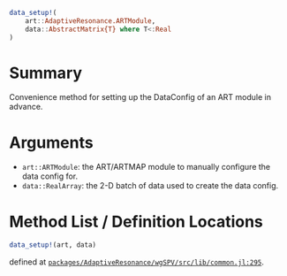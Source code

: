 ```julia
data_setup!(
    art::AdaptiveResonance.ARTModule,
    data::AbstractMatrix{T} where T<:Real
)

```

# Summary

Convenience method for setting up the DataConfig of an ART module in advance.

# Arguments

  * `art::ARTModule`: the ART/ARTMAP module to manually configure the data config for.
  * `data::RealArray`: the 2-D batch of data used to create the data config.

# Method List / Definition Locations

```julia
data_setup!(art, data)
```

defined at [`packages/AdaptiveResonance/wgSPV/src/lib/common.jl:295`](file:///home/terasaki/.julia/packages/AdaptiveResonance/wgSPV/src/lib/common.jl).
